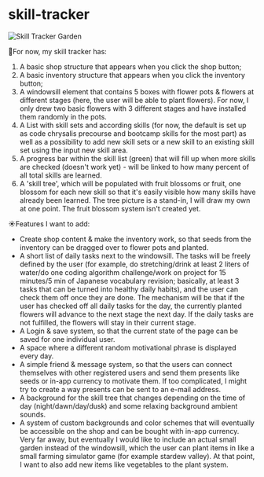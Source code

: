 # skill-tracker

![Skill Tracker Garden](/images/logo.png)

:butterfly:For now, my skill tracker has:

1. A basic shop structure that appears when you click the shop button;
2. A basic inventory structure that appears when you click the inventory button;
3. A windowsill element that contains 5 boxes with flower pots & flowers at different stages (here, the user will be able to plant flowers). For now, I only drew two basic flowers with 3 different stages and have installed them randomly in the pots.
4. A List with skill sets and according skills (for now, the default is set up as code chrysalis precourse and bootcamp skills for the most part) as well as a possibility to add new skill sets or a new skill to an existing skill set using the input new skill area.
5. A progress bar within the skill list (green) that will fill up when more skills are checked (doesn't work yet) - will be linked to how many percent of all total skills are learned.
6. A 'skill tree', which will be populated with fruit blossoms or fruit, one blossom for each new skill so that it's easily visible how many skills have already been learned. The tree picture is a stand-in, I will draw my own at one point. The fruit blossom system isn't created yet.

:sunny:Features I want to add:

- Create shop content & make the inventory work, so that seeds from the inventory can be dragged over to flower pots and planted.
- A short list of daily tasks next to the windowsill. The tasks will be freely defined by the user (for example, do stretching/drink at least 2 liters of water/do one coding algorithm challenge/work on project for 15 minutes/5 min of Japanese vocabulary revision; basically, at least 3 tasks that can be turned into healthy daily habits), and the user can check them off once they are done. The mechanism will be that if the user has checked off all daily tasks for the day, the currently planted flowers will advance to the next stage the next day. If the daily tasks are not fulfilled, the flowers will stay in their current stage.
- A Login & save system, so that the current state of the page can be saved for one individual user.
- A space where a different random motivational phrase is displayed every day.
- A simple friend & message system, so that the users can connect themselves with other registered users and send them presents like seeds or in-app currency to motivate them. If too complicated, I might try to create a way presents can be sent to an e-mail address.
- A background for the skill tree that changes depending on the time of day (night/dawn/day/dusk) and some relaxing background ambient sounds.
- A system of custom backgrounds and color schemes that will eventually be accessible on the shop and can be bought with in-app currency.
Very far away, but eventually I would like to include an actual small garden instead of the windowsill, which the user can plant items in like a small farming simulator game (for example stardew valley). At that point, I want to also add new items like vegetables to the plant system.
